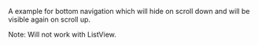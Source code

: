 A example for bottom navigation which will hide on scroll down and will be visible again on scroll up.

Note: Will not work with ListView.